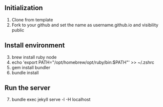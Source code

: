 ## Initialization

1. Clone from template
2. Fork to your github and set the name as username.github.io and visibility public

## Install environment

3. brew install ruby node
4. echo 'export PATH="/opt/homebrew/opt/ruby/bin:$PATH"' >> ~/.zshrc
5. gem install bundler
6. bundle install

## Run the server

7. bundle exec jekyll serve -l -H localhost
